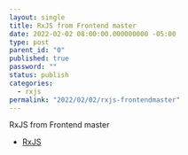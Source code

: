 ```yaml
---
layout: single
title: RxJS from Frontend master
date: 2022-02-02 08:00:00.000000000 -05:00
type: post
parent_id: "0"
published: true
password: ""
status: publish
categories:
  - rxjs
permalink: "2022/02/02/rxjs-frontendmaster"
---
```


RxJS from Frontend master

- [RxJS](https://rxjs-fundamentals.netlify.app/)
